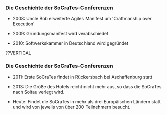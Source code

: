 ### Die Geschichte der SoCraTes-Conferenzen
* 2008: Uncle Bob erweiterte Agiles Manifest um
    'Craftmanship over Execution'<!-- .element: class="fragment" -->

* 2009: Gründungsmanifest wird verabschiedet<!-- .element: class="fragment" -->

* 2010: Softwerkskammer in Deutschland wird gegründet<!-- .element: class="fragment" -->

??VERTICAL
### Die Geschichte der SoCraTes-Conferenzen
* 2011: Erste SoCraTes findet in Rückersbach bei Aschaffenburg statt<!-- .element: class="fragment" -->

* 2013: Die Größe des Hotels reicht nicht mehr aus, so dass die SoCraTes nach Soltau verlegt wird.<!-- .element: class="fragment" -->

* Heute: Findet die SoCraTes in mehr als drei Europäischen Ländern statt und wird von jeweils von über 200 Teilnehmern besucht.<!-- .element: class="fragment" -->